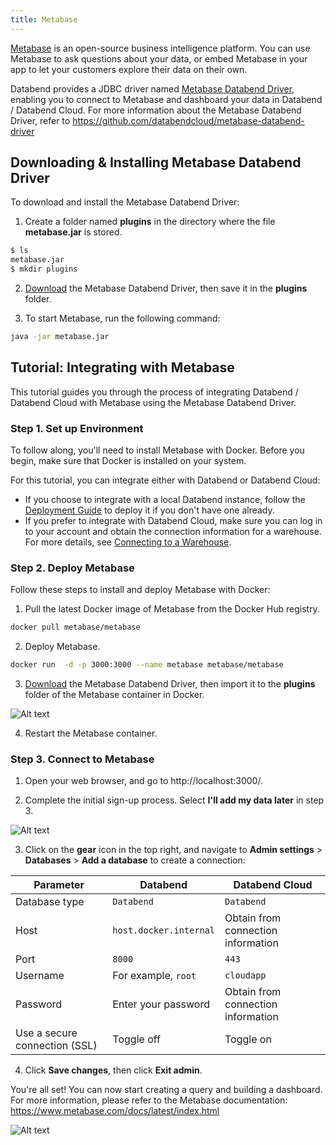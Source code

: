 ```yaml
---
title: Metabase
---
```


[Metabase](https://www.metabase.com/) is an open-source business intelligence platform. You can use Metabase to ask questions about your data, or embed Metabase in your app to let your customers explore their data on their own. 

Databend provides a JDBC driver named [Metabase Databend Driver](https://github.com/databendcloud/metabase-databend-driver/releases/latest), enabling you to connect to Metabase and dashboard your data in Databend / Databend Cloud. For more information about the Metabase Databend Driver, refer to https://github.com/databendcloud/metabase-databend-driver

## Downloading & Installing Metabase Databend Driver

To download and install the Metabase Databend Driver: 

1. Create a folder named **plugins** in the directory where the file **metabase.jar** is stored.

```bash
$ ls
metabase.jar
$ mkdir plugins
```
2. [Download](https://github.com/databendcloud/metabase-databend-driver/releases/latest) the Metabase Databend Driver, then save it in the **plugins** folder.

3. To start Metabase, run the following command:

```bash
java -jar metabase.jar
```

## Tutorial: Integrating with Metabase

This tutorial guides you through the process of integrating Databend / Databend Cloud with Metabase using the Metabase Databend Driver. 

### Step 1. Set up Environment

To follow along, you'll need to install Metabase with Docker. Before you begin, make sure that Docker is installed on your system.

For this tutorial, you can integrate either with Databend or Databend Cloud:

- If you choose to integrate with a local Databend instance, follow the [Deployment Guide](/guides/deploy) to deploy it if you don't have one already.
- If you prefer to integrate with Databend Cloud, make sure you can log in to your account and obtain the connection information for a warehouse. For more details, see [Connecting to a Warehouse](/guides/cloud/using-databend-cloud/warehouses#connecting).

### Step 2. Deploy Metabase

Follow these steps to install and deploy Metabase with Docker:

1. Pull the latest Docker image of Metabase from the Docker Hub registry.

```bash
docker pull metabase/metabase
```

2. Deploy Metabase.

```bash
docker run  -d -p 3000:3000 --name metabase metabase/metabase
```

3. [Download](https://github.com/databendcloud/metabase-databend-driver/releases/latest) the Metabase Databend Driver, then import it to the **plugins** folder of the Metabase container in Docker.

![Alt text](@site/docs/public/img/integration/add2plugins.gif)

4. Restart the Metabase container.

### Step 3. Connect to Metabase

1. Open your web browser, and go to http://localhost:3000/.

2. Complete the initial sign-up process. Select **I'll add my data later** in step 3.

![Alt text](@site/docs/public/img/integration/add-later.png)

3. Click on the **gear** icon in the top right, and navigate to **Admin settings** > **Databases** > **Add a database** to create a connection:

| Parameter                     | Databend               | Databend Cloud                     |
|-------------------------------|------------------------|------------------------------------|
| Database type                 | `Databend`             | `Databend`                         |
| Host                          | `host.docker.internal` | Obtain from connection information |
| Port                          | `8000`                 | `443`                              |
| Username                      | For example, `root`    | `cloudapp`                         |
| Password                      | Enter your password    | Obtain from connection information |
| Use a secure connection (SSL) | Toggle off             | Toggle on                          |

4. Click **Save changes**, then click **Exit admin**.

You're all set! You can now start creating a query and building a dashboard. For more information, please refer to the Metabase documentation: https://www.metabase.com/docs/latest/index.html

![Alt text](@site/docs/public/img/integration/allset.png)